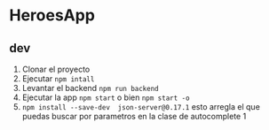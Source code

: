 # HeroesApp

## dev

1. Clonar el proyecto
2. Ejecutar ```npm intall```
3. Levantar el backend ```npm run backend```
4. Ejecutar la app  ```npm start``` o bien  ```npm start -o```
5. ```npm install --save-dev  json-server@0.17.1``` esto arregla el que puedas buscar por parametros en la clase de autocomplete 1
